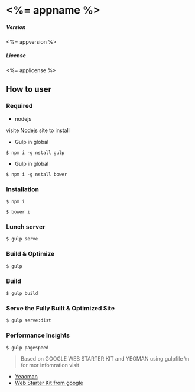 # <%= appname %>


##### Version
<%= appversion %>

##### License
<%= applicense %>

## How to user
###  Required
* nodejs

> 
visite [Nodejs](http://nodejs.org/) site to install


* Gulp in global

```
$ npm i -g nstall gulp

```

* Gulp in global

```
$ npm i -g nstall bower

```


### Installation

```
$ npm i

$ bower i

```


### Lunch server

```
$ gulp serve
```


### Build & Optimize

```
$ gulp 
```


### Build

```
$ gulp build
```


### Serve the Fully Built & Optimized Site

```
$ gulp serve:dist
```


### Performance Insights

```
$ gulp pagespeed
```


> Based on GOOGLE WEB STARTER KIT and YEOMAN using gulpfile \n for mor
  infomration visit
* [Yeaoman](http://yeoman.io/)
* [Web Starter Kit from google](https://github.com/google/web-starter-kit)